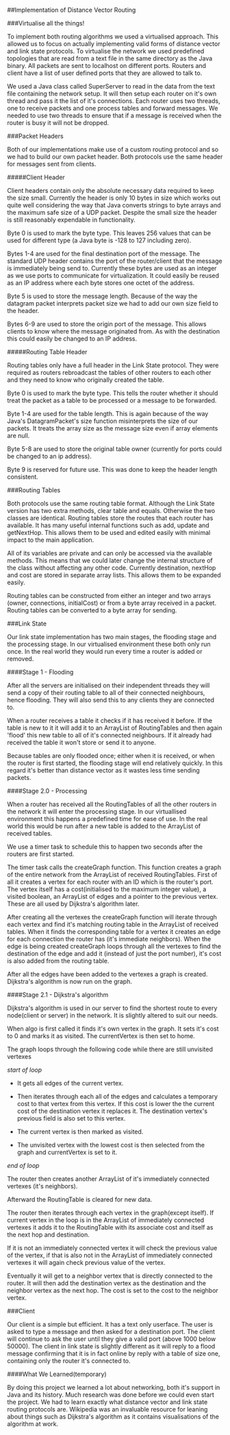 ##Implementation of Distance Vector Routing


###Virtualise all the things!

To implement both routing algorithms we used a virtualised approach. This allowed us to focus on actually implementing valid forms of distance vector and link state protocols. To virtualise the network we used predefined topologies that are read from a text file in the same directory as the Java binary. All packets are sent to localhost on different ports. Routers and client have a list of user defined ports that they are allowed to talk to.

We used a Java class called SuperServer to read in the data from the text file containing the network setup. It will then setup each router on it's own thread and pass it the list of it's connections. Each router uses two threads, one to receive packets and one process tables and forward messages. We needed to use two threads to ensure that if a message is received when the router is busy it will not be dropped.

###Packet Headers

Both of our implementations make use of a custom routing protocol and so we had to build our own packet header. Both protocols use the same header for messages sent from clients.

#####Client Header

Client headers contain only the absolute necessary data required to keep the size small. Currently the header is only 10 bytes in size which works out quite well considering the way that Java converts strings to byte arrays and the maximum safe size of a UDP packet. Despite the small size the header is still reasonably expendable in functionality.

Byte 0 is used to mark the byte type. This leaves 256 values that can be used for different type (a Java byte is -128 to 127 including zero).

Bytes 1-4 are used for the final destination port of the message. The standard UDP header contains the port of the router/client that the message is immediately being send to. Currently these bytes are used as an integer as we use ports to communicate for virtualization. It could easily be reused as an IP address where each byte stores one octet of the address.

Byte 5 is used to store the message length. Because of the way the datagram packet interprets packet size we had to add our own size field to the header.

Bytes 6-9 are used to store the origin port of the message. This allows clients to know where the message originated from. As with the destination this could easily be changed to an IP address.

#####Routing Table Header

Routing tables only have a full header in the Link State protocol. They were required as routers rebroadcast the tables of other routers to each other and they need to know who originally created the table.

Byte 0 is used to mark the byte type. This tells the router whether it should treat the packet as a table to be processed or a message to be forwarded.

Byte 1-4 are used for the table length. This is again because of the way Java's DatagramPacket's size function misinterprets the size of our packets. It treats the array size as the message size even if array elements are null.

Byte 5-8 are used to store the original table owner (currently for ports could be changed to an ip address).

Byte 9 is reserved for future use. This was done to keep the header length consistent.

###Routing Tables

Both protocols use the same routing table format. Although the Link State version has two extra methods, clear table and equals. Otherwise the two classes are identical. Routing tables store the routes that each router has available. It has many useful internal functions such as add, update and getNextHop. This allows them to be used and edited easily with minimal impact to the main application.

All of its variables are private and can only be accessed via the available methods. This means that we could later change the internal structure of the class without affecting any other code. Currently destination, nextHop and cost are stored in separate array lists. This allows them to be expanded easily. 

Routing tables can be constructed from either an integer and two arrays (owner, connections, initialCost) or from a byte array received in a packet. Routing tables can be converted to a byte array for sending.

###Link State

Our link state implementation has two main stages, the flooding stage and the processing stage. In our virtualised environment these both only run once. In the real world they would run every time a router is added or removed.

####Stage 1 - Flooding

After all the servers are initialised on their independent threads they will send a copy of their routing table to all of their connected neighbours, hence flooding. They will also send this to any clients they are connected to.

When a router receives a table it checks if it has received it before. If the table is new to it it will add it to an ArrayList of RoutingTables and then again 'flood' this new table to all of it's connected neighbours. If it already had received the table it won't store or send it to anyone.

Because tables are only flooded once; either when it is received, or when the router is first started, the flooding stage will end relatively quickly. In this regard it's better than distance vector as it wastes less time sending packets.

####Stage 2.0 - Processing

When a router has received all the RoutingTables of all the other routers in the network it will enter the processing stage. In our virtuallised environment this happens a predefined time for ease of use. In the real world this would be run after a new table is added to the ArrayList of received tables.

We use a timer task to schedule this to happen two seconds after the routers are first started.

The timer task calls the createGraph function. This function creates a graph of the entire network from the ArrayList of received RoutingTables. First of all it creates a vertex for each router with an ID which is the router's port. The vertex itself has a cost(initialised to the maximum integer value), a visited boolean, an ArrayList of edges and a pointer to the previous vertex. These are all used by Dijkstra's algorithm later.

After creating all the vertexes the createGraph function will iterate through each vertex and find it's matching routing table in the ArrayList of received tables. When it finds the corresponding table for a vertex it creates an edge for each connection the router has (it's immediate neighbors). When the edge is being created createGraph loops through all the vertexes to find the destination of the edge and add it (instead of just the port number), it's cost is also added from the routing table.

After all the edges have been added to the vertexes a graph is created. Dijkstra's algorithm is now run on the graph.

####Stage 2.1 - Dijkstra's algorithm

Dijkstra's algorithm is used in our server to find the shortest route to every node(client or server) in the network. It is slightly altered to suit our needs.

When algo is first called it finds it's own vertex in the graph. It sets it's cost to 0 and marks it as visited. The currentVertex is then set to home.

The graph loops through the following code while there are still unvisited vertexes 

*start of loop*

* It gets all edges of the current vertex.

* Then iterates through each all of the edges and calculates a temporary cost to that vertex from this vertex. If this cost is lower the the current cost of the destination vertex it replaces it. The destination vertex's previous field is also set to this vertex.

* The current vertex is then marked as visited.

* The unvisited vertex with the lowest cost is then selected from the graph and currentVertex is set to it.

*end of loop*

The router then creates another ArrayList of it's immediately connected vertexes (it's neighbors).

Afterward the RoutingTable is cleared for new data.

The router then iterates through each vertex in the graph(except itself). If current vertex in the loop is in the ArrayList of immediately connected vertexes it adds it to the RoutingTable with its associate cost and itself as the next hop and destination.

If it is not an immediately connected vertex it will check the previous value of the vertex, if that is also not in the ArrayList of immediately connected vertexes it will again check previous value of the vertex. 

Eventually it will get to a neighbor vertex that is directly connected to the router. It will then add the destination vertex as the destination and the neighbor vertex as the next hop. The cost is set to the cost to the neighbor vertex.

###Client

Our client is a simple but efficient. It has a text only userface. The user is asked to type a message and then asked for a destination port. The client will continue to ask the user until they give a valid port (above 1000 below 50000). The client in link state is slightly different as it will reply to a flood message confirming that it is in fact online by reply with a table of size one, containing only the router it's connected to.

####What We Learned(temporary)

By doing this project we learned a lot about networking, both it's support in Java and its history. Much research was done before we could even start the project. We had to learn exactly what distance vector and link state routing protocols are. Wikipedia was an invaluable resource for leaning about things such as Dijkstra's algorithm as it contains visualisations of the algorithm at work.